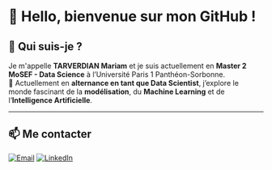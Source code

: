 # 👋 Hello, bienvenue sur mon GitHub !

## 🧠 Qui suis-je ?

Je m'appelle **TARVERDIAN Mariam** et je suis actuellement en **Master 2 MoSEF - Data Science** à l’Université Paris 1 Panthéon-Sorbonne.  
🚀 Actuellement en **alternance en tant que Data Scientist**, j’explore le monde fascinant de la **modélisation**, du **Machine Learning** et de l’**Intelligence Artificielle**.

---

## 📫 Me contacter

[![Email](https://img.shields.io/badge/📧%20Email-tarverdian.bureau@gmail.com-blue?style=flat-square&logo=gmail)](mailto:tarverdian.bureau@gmail.com)
[![LinkedIn](https://img.shields.io/badge/💼%20LinkedIn-Connect-blue?style=flat-square&logo=linkedin)](https://www.linkedin.com/feed/?trk=sem-ga_campid.21228777300_asid.161774284317_crid.698137525090_kw.linkedin_d.c_tid.kwd-148086543_n.g_mt.e_geo.1006094)
